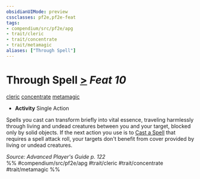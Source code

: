 ```yaml
---
obsidianUIMode: preview
cssclasses: pf2e,pf2e-feat
tags:
- compendium/src/pf2e/apg
- trait/cleric
- trait/concentrate
- trait/metamagic
aliases: ["Through Spell"]
---
```

# Through Spell  [>](rules/core-rulebook/chapter-9-playing-the-game.md#Actions "Single Action") *Feat 10*  
[cleric](rules/traits/cleric.md "Cleric Class Trait")  [concentrate](rules/traits/concentrate.md "Concentrate Action & Ability Trait")  [metamagic](rules/traits/metamagic.md "Metamagic General Trait")  

- **Activity** Single Action

Spells you cast can transform briefly into vital essence, traveling harmlessly through living and undead creatures between you and your target, blocked only by solid objects. If the next action you use is to [Cast a Spell](rules/actions/cast-a-spell.md) that requires a spell attack roll, your targets don't benefit from cover provided by living or undead creatures.

*Source: Advanced Player's Guide p. 122*  
%% #compendium/src/pf2e/apg #trait/cleric #trait/concentrate #trait/metamagic %%
